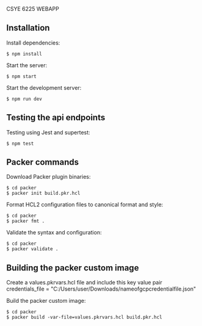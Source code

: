 CSYE 6225 WEBAPP
## Installation

  Install dependencies:

```console
$ npm install
```

  Start the server:

```console
$ npm start
```

  Start the development server:

```console
$ npm run dev
```

## Testing the api endpoints

  Testing using Jest and supertest:

```console
$ npm test
```

## Packer commands

  Download Packer plugin binaries:

```console
$ cd packer
$ packer init build.pkr.hcl
```

  Format HCL2 configuration files to canonical format and style:

```console
$ cd packer
$ packer fmt .
```

  Validate the syntax and configuration:

```console
$ cd packer
$ packer validate .
```

## Building the packer custom image

  Create a values.pkrvars.hcl file and include this key value pair
  credentials_file = "C:/Users/user/Downloads/nameofgcpcredentialfile.json"

  Build the packer custom image:

```console
$ cd packer
$ packer build -var-file=values.pkrvars.hcl build.pkr.hcl
```
